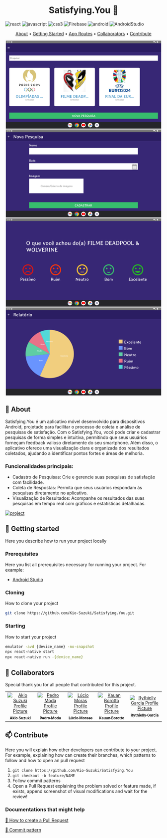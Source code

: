 [React Native]: https://img.shields.io/badge/react_native-%2320232a.svg?style=for-the-badge&logo=react&logoColor=%2361DAFB
[JavaScript]: https://img.shields.io/badge/javascript-%23323330.svg?style=for-the-badge&logo=javascript&logoColor=%23F7DF1E
[CSS3]: https://img.shields.io/badge/css3-%231572B6.svg?style=for-the-badge&logo=css3&logoColor=white
[Android]: https://img.shields.io/badge/Android-3DDC84?style=for-the-badge&logo=android&logoColor=white
[Android Studio]: https://img.shields.io/badge/android%20studio-346ac1?style=for-the-badge&logo=android%20studio&logoColor=white
[Firebase]: https://img.shields.io/badge/firebase-a08021?style=for-the-badge&logo=firebase&logoColor=ffcd34


[JAVASCRIPT__BADGE]: https://img.shields.io/badge/Javascript-000?style=for-the-badge&logo=javascript

[PROJECT__BADGE]: https://img.shields.io/badge/📱Visit_this_project-000?style=for-the-badge&logo=project
[PROJECT__URL]: https://github.com/Kio-Suzuki/Satisfying.You

<h1 align="center" style="font-weight: bold;">Satisfying.You 📱</h1>

![react][React Native]
![javascript][JavaScript]
![css3][CSS3]
![Firebase][Firebase]
![android][Android]
![AndroidStudio][Android Studio]

<p align="center">
 <a href="#about">About</a> • 
 <a href="#started">Getting Started</a> • 
  <a href="#started">App Routes</a> • 
  <a href="#colab">Collaborators</a> •
 <a href="#contribute">Contribute</a>
</p>


<p align="center">
    <img src="https://github.com/Kio-Suzuki/Satisfying.You/blob/main/assets/images/home.png?raw=true" width="500px">
    <img src="https://github.com/Kio-Suzuki/Satisfying.You/blob/main/assets/images/criar.png?raw=true" width="500px">
    <img src="https://github.com/Kio-Suzuki/Satisfying.You/blob/main/assets/images/coleta.png?raw=true" width="500px">
    <img src="https://github.com/Kio-Suzuki/Satisfying.You/blob/main/assets/images/relatorio.png?raw=true" width="500px">
</p>

<h2 id="started">📌 About</h2>

Satisfying.You é um aplicativo móvel desenvolvido para dispositivos Android, projetado para facilitar o processo de coleta e análise de pesquisas de satisfação. Com o Satisfying.You, você pode criar e cadastrar pesquisas de forma simples e intuitiva, permitindo que seus usuários forneçam feedback valioso diretamente do seu smartphone. Além disso, o aplicativo oferece uma visualização clara e organizada dos resultados coletados, ajudando a identificar pontos fortes e áreas de melhoria.

<h3>Funcionalidades principais:</h3>

- Cadastro de Pesquisas: Crie e gerencie suas pesquisas de satisfação com facilidade.
- Coleta de Respostas: Permita que seus usuários respondam às pesquisas diretamente no aplicativo.
- Visualização de Resultados: Acompanhe os resultados das suas pesquisas em tempo real com gráficos e estatísticas detalhadas.

[![project][PROJECT__BADGE]][PROJECT__URL]

<h2 id="started">🚀 Getting started</h2>

Here you describe how to run your project locally

<h3>Prerequisites</h3>

Here you list all prerequisites necessary for running your project. For example:

- [Android Studio](https://developer.android.com/)

<h3>Cloning</h3>

How to clone your project

```bash
git clone https://github.com/Kio-Suzuki/Satisfying.You.git
```

<h3>Starting</h3>

How to start your project

```bash
emulator -avd {device_name} -no-snapshot
npx react-native start
npx react-native run -{device_name}
```

<h2 id="colab">🤝 Collaborators</h2>

Special thank you for all people that contributed for this project.

<table>
  <tr>
   <td align="center">
      <a href="https://github.com/Kio-Suzuki">
        <img src="https://avatars.githubusercontent.com/u/116661015?v=4" width="100px;" alt="Akio Suzuki Profile Picture"/><br>
        <sub>
          <b>Akio Suzuki</b>
        </sub>
      </a>
    </td>
    <td align="center">
      <a href="https://github.com/pedrohcmoda">
        <img src="https://avatars.githubusercontent.com/u/100807308?v=4" width="100px;" alt="Pedro Moda Profile Picture"/><br>
        <sub>
          <b>Pedro Moda</b>
        </sub>
      </a>
    </td>
    <td align="center">
      <a href="https://github.com/lluciomoraesUTF">
        <img src="https://avatars.githubusercontent.com/u/114965759?v=4" width="100px;" alt="Lúcio Moras Profile Picture"/><br>
        <sub>
          <b>Lúcio Moraes</b>
        </sub>
      </a>
    </td>
   <td align="center">
      <a href="https://github.com/kauanbrt">
        <img src="https://avatars.githubusercontent.com/u/78911423?v=4" width="100px;" alt="Kauan Borotto Profile Picture"/><br>
        <sub>
          <b>Kauan Borotto</b>
        </sub>
      </a>
    </td>
     <td align="center">
      <a href="https://github.com/rthll">
        <img src="https://avatars.githubusercontent.com/u/139305731?v=4" width="100px;" alt="Rythielly Garcia Profile Picture"/><br>
        <sub>
          <b>Rythielly Garcia</b>
        </sub>
      </a>
    </td>
  </tr>
</table>

<h2 id="contribute">📫 Contribute</h2>

Here you will explain how other developers can contribute to your project. For example, explaining how can create their branches, which patterns to follow and how to open an pull request

1. `git clone https://github.com/Kio-Suzuki/Satisfying.You`
2. `git checkout -b feature/NAME`
3. Follow commit patterns
4. Open a Pull Request explaining the problem solved or feature made, if exists, append screenshot of visual modifications and wait for the review!

<h3>Documentations that might help</h3>

[📝 How to create a Pull Request](https://www.atlassian.com/br/git/tutorials/making-a-pull-request)

[💾 Commit pattern](https://gist.github.com/joshbuchea/6f47e86d2510bce28f8e7f42ae84c716)

